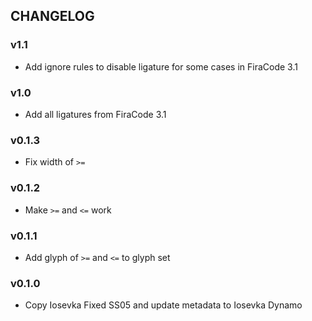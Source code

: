 ## CHANGELOG

### v1.1

* Add ignore rules to disable ligature for some cases in FiraCode 3.1

### v1.0

* Add all ligatures from FiraCode 3.1

### v0.1.3

* Fix width of `>=`

### v0.1.2

* Make `>=` and `<=` work

### v0.1.1

* Add glyph of `>=` and `<=` to glyph set

### v0.1.0

* Copy Iosevka Fixed SS05 and update metadata to Iosevka Dynamo
